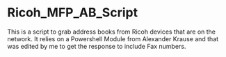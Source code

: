 # Ricoh_MFP_AB_Script
This is a script to grab address books from Ricoh devices that are on the network.
It relies on a Powershell Module from Alexander Krause and that was edited by me to get the response to include Fax numbers.
